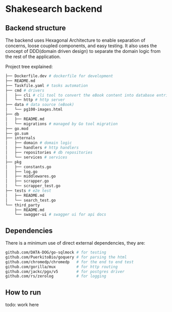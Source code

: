# Shakesearch backend

## Backend structure

The backend uses Hexagonal Architecture to enable separation of concerns, loose coupled components, and easy testing. It
also uses the concept of DDD(domain driven design) to separate the domain logic from the rest of the application.

Project tree explained:

```bash
├── Dockerfile.dev # dockerfile for development
├── README.md
├── Taskfile.yaml # tasks automation
├── cmd # drivers
│   ├── cli # cli tool to convert the eBook content into database entries
│   └── http # http server
├── data # data source (eBook)
│   └── pg100-images.html
├── db
│   ├── README.md
│   └── migrations # managed by Go tool migration
├── go.mod
├── go.sum
├── internals
│   ├── domain # domain logic
│   ├── handlers # http handlers
│   ├── repositories # db repositories
│   └── services # services
├── pkg
│   ├── constants.go
│   ├── log.go
│   ├── middlewares.go
│   ├── scrapper.go
│   └── scrapper_test.go
├── tests # e2e test
│   ├── README.md
│   └── search_test.go
└── third_party
    ├── README.md
    └── swagger-ui # swagger ui for api docs
```

## Dependencies

There is a minimum use of direct external dependencies, they are:

```bash
github.com/DATA-DOG/go-sqlmock # for testing
github.com/PuerkitoBio/goquery # for parsing the html
github.com/chromedp/chromedp   # for the end to end test
github.com/gorilla/mux         # for http routing
github.com/jackc/pgx/v5        # for postgres driver
github.com/rs/zerolog          # for logging
```

## How to run

todo: work here
